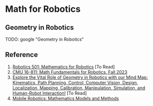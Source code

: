 # Math for Robotics


## Geometry in Robotics
TODO: google "Geometry in Robotics"

## Reference
1. [Robotics 501: Mathematics for Robotics](https://github.com/michiganrobotics/rob501) [To Read]
2. [CMU 16-811: Math Fundamentals for Robotics, Fall 2023](https://www.cs.cmu.edu/~me/811/)
3. [Explore the Vital Role of Geometry in Robotics with our Mind Map: Kinematics, Path Planning, Control, Computer Vision, Design, Localization, Mapping, Calibration, Manipulation, Simulation, and Human-Robot Interaction!](https://gogeometry.com/robotics/robotics-ways-in-which-geometry-is-used-mind-map.html#:~:text=Geometry%20is%20used%20to%20develop,a%20precise%20and%20predictable%20manner.) [To Read]
4. [Mobile Robotics: Mathematics Models and Methods](https://www.cs.cmu.edu/~alonzo/books/books.html)

